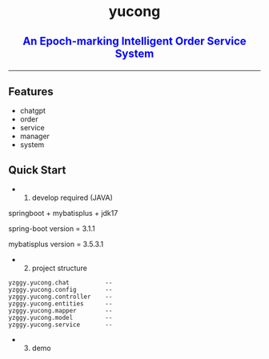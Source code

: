 # <p align="center">yucong</p>

## <p align="center"><font color="blue">An Epoch-marking Intelligent Order Service System</font></p>

***
Features
-
- chatgpt
- order
- service
- manager
- system

Quick Start
-
- 1. develop required (JAVA)

springboot + mybatisplus + jdk17

spring-boot version = 3.1.1

mybatisplus version = 3.5.3.1

- 2. project structure

```text
yzggy.yucong.chat          -- 
yzggy.yucong.config        --
yzggy.yucong.controller    --
yzggy.yucong.entities      --
yzggy.yucong.mapper        --
yzggy.yucong.model         --
yzggy.yucong.service       --
```

- 3. demo

